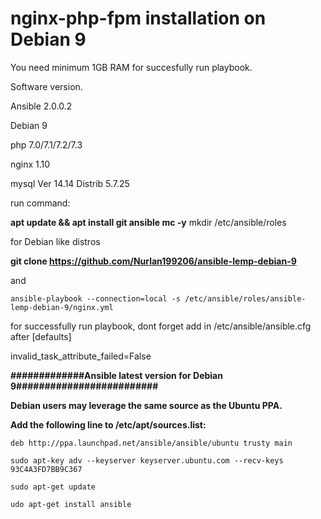 # nginx-php-fpm installation on Debian 9

You need minimum 1GB RAM for succesfully run playbook.

Software version.

Ansible 2.0.0.2

Debian 9

php 7.0/7.1/7.2/7.3

nginx 1.10

mysql  Ver 14.14 Distrib 5.7.25

run command: 

**apt update && apt install git ansible mc -y**
mkdir /etc/ansible/roles

for Debian like distros

**git clone https://github.com/Nurlan199206/ansible-lemp-debian-9**

and
```
ansible-playbook --connection=local -s /etc/ansible/roles/ansible-lemp-debian-9/nginx.yml
```



for successfully run playbook, dont forget add in /etc/ansible/ansible.cfg after [defaults]

invalid_task_attribute_failed=False

**#############Ansible latest version for Debian 9#########################**

**Debian users may leverage the same source as the Ubuntu PPA.**

**Add the following line to /etc/apt/sources.list:**
```
deb http://ppa.launchpad.net/ansible/ansible/ubuntu trusty main

sudo apt-key adv --keyserver keyserver.ubuntu.com --recv-keys 93C4A3FD7BB9C367

sudo apt-get update

udo apt-get install ansible
```
